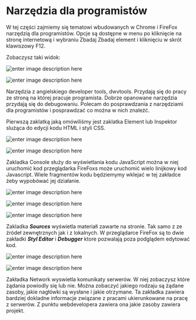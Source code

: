 # Narzędzia dla programistów

W tej części zajmiemy się tematowi wbudowanych w Chrome i FireFox narzędzią dla programistów. Opcje są dostępne w menu po kliknięcie na stronę internetową i wybraniu Zbadaj Zbadaj element i kliknięciu w skrót klawiszowy F12.

Zobaczysz taki widok:

![enter image description here](https://cdn.discordapp.com/attachments/674964991853592586/1002626307231846530/unknown.png)

![enter image description here](https://cdn.discordapp.com/attachments/674964991853592586/1003235469863170109/unknown.png)

Narzędzia z angielskiego developer tools, dwvtools. Przydają się do pracy ze stroną na której pracuje programista. Dobrze opanowane narzędzia przydają się do debugowaniu. Polecam do posprawdzania z narzędziami dla programistów i posprawdzać co można w nich znaleźć.

Pierwszą zaklatką jaką omówiliśmy jest zaklatka Element lub Inspektor slużąca do edycji kodu HTML i styli CSS. 

![enter image description here](https://cdn.discordapp.com/attachments/674964991853592586/1003245936706863104/unknown.png)

![enter image description here](https://cdn.discordapp.com/attachments/674964991853592586/1003246425519431770/unknown.png)

Zakladka Console służy do wyświetlania kodu JavaScript można w niej uruchomić 
kod przeglądarka FireFoxs może uruchomić wielo linijkowy kod Javascript. Wiele fragmentów kodu będziemymy wklejać w tej zakładce żeby wypobówać jej działanie.

![enter image description here](https://cdn.discordapp.com/attachments/674964991853592586/1003253213698465822/unknown.png)

![enter image description here](https://cdn.discordapp.com/attachments/674964991853592586/1003253829569093652/unknown.png)

![enter image description here](https://cdn.discordapp.com/attachments/674964991853592586/1003254249276313672/unknown.png)

Zakladka ***Sources*** wyświetla materiałi zawarte na stronie. Tak samo z ze źródeł zewnętrznych jak i z lokalnych. W przeglądarce FireFox są to dwie zakładki ***Styl Editor*** i ***Debugger*** ktore pozwalają poza podglądem edytować kod.

![enter image description here](https://cdn.discordapp.com/attachments/674964991853592586/1003259884042723358/unknown.png)

![enter image description here](https://cdn.discordapp.com/attachments/674964991853592586/1003260790029156453/unknown.png)

Zakładka Network wyswietla komunikaty serwerów. W niej zobaczysz które żądania powiodly się lub nie. Można zobaczyć jakiego rodzaju są żądane zasoby, jakie nagłówki są wysłane i jakie otrzymane. Ta zakładka zawiera bardziej dokladne informacje związane z pracami ukierunkowane na pracę z serwerów. Z punktu webdevelopera zawiera ona jakie zasoby zawiera projekt.